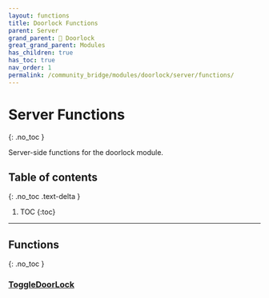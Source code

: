 ```yaml
---
layout: functions
title: Doorlock Functions
parent: Server
grand_parent: 🚪 Doorlock
great_grand_parent: Modules
has_children: true
has_toc: true
nav_order: 1
permalink: /community_bridge/modules/doorlock/server/functions/
---
```


# Server Functions
{: .no_toc }

Server-side functions for the doorlock module.

## Table of contents
{: .no_toc .text-delta }

1. TOC
{:toc}

---
## Functions
{: .no_toc }


### [ToggleDoorLock](ToggleDoorLock)



